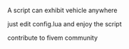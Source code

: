 A script can exhibit vehicle anywhere 

just edit config.lua and enjoy the script 

contribute to fivem community
